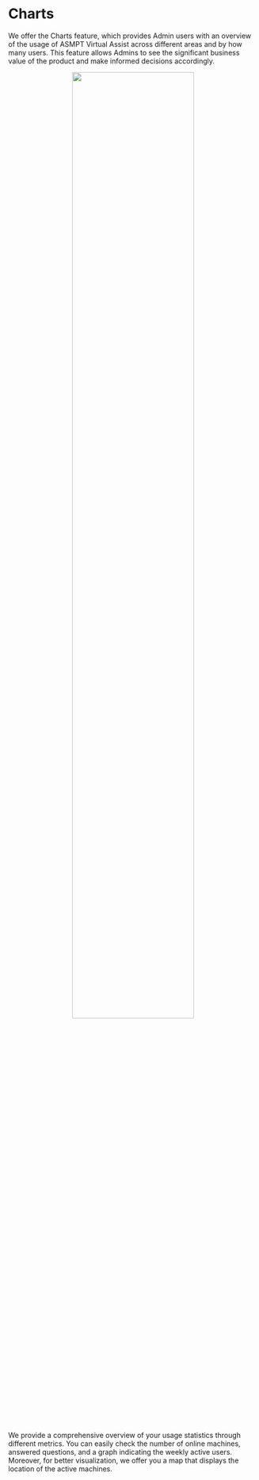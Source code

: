 # Charts


We offer the Charts feature, which provides Admin users with an overview of the usage of ASMPT Virtual Assist across different areas and by how many users. This feature allows Admins to see the significant business value of the product and make informed decisions accordingly.

<p align="center"><img src="https://i.imgur.com/0Y2lGyr.png" width="70%"></p>

We provide a comprehensive overview of your usage statistics through different metrics. You can easily check the number of online machines, answered questions, and a graph indicating the weekly active users. Moreover, for better visualization, we offer you a map that displays the location of the active machines.